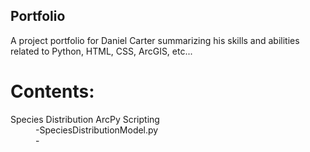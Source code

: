 ## Portfolio
A project portfolio for Daniel Carter summarizing his skills and abilities related to Python, HTML, CSS, ArcGIS, etc...

# Contents:  
  <dl>
  <dt>Species Distribution ArcPy Scripting  </dt>
  <dd>-SpeciesDistributionModel.py  </dd>
  <dd>-</dd>
